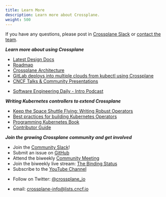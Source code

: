 ```yaml
---
title: Learn More
description: Learn more about Crossplane.
weight: 500
---
```


If you have any questions, please post in [Crossplane Slack][join-crossplane-slack] or [contact the team][contact-us].

***Learn more about using Crossplane***
 - [Latest Design Docs](https://github.com/crossplane/crossplane/tree/main/design)
 - [Roadmap](https://github.com/crossplane/crossplane/blob/main/ROADMAP.md)
 - [Crossplane Architecture](https://docs.google.com/document/d/1whncqdUeU2cATGEJhHvzXWC9xdK29Er45NJeoemxebo/edit?usp=sharing)
 - [GitLab deploys into multiple clouds from kubectl using Crossplane](https://about.gitlab.com/2019/05/20/gitlab-first-deployed-kubernetes-api-to-multiple-clouds/)
 - [CNCF Talks & Community Presentations](https://www.youtube.com/playlist?list=PL510POnNVaaZJj9OG6PbgsZvgYbhwJRyE)
<!-- vale write-good.Weasel = NO -->
 - [Software Engineering Daily - Intro Podcast](https://softwareengineeringdaily.com/2019/01/02/crossplane-multicloud-control-plane-with-bassam-tabbara/)
<!-- vale write-good.Weasel = YES -->

***Writing Kubernetes controllers to extend Crossplane***
 - [Keep the Space Shuttle Flying: Writing Robust Operators](https://www.youtube.com/watch?v=uf97lOApOv8)
 - [Best practices for building Kubernetes Operators](https://cloud.google.com/blog/products/containers-kubernetes/best-practices-for-building-kubernetes-operators-and-stateful-apps)
 - [Programming Kubernetes Book](https://www.oreilly.com/library/view/programming-kubernetes/9781492047094/)
 - [Contributor Guide](https://github.com/crossplane/crossplane/blob/main/CONTRIBUTING.md)

***Join the growing Crossplane community and get involved***
- Join the [Community Slack](https://slack.crossplane.io/)!
- Submit an issue on [GitHub](https://github.com/crossplane/crossplane)
- Attend the biweekly [Community Meeting](https://github.com/crossplane/crossplane#get-involved)
- Join the biweekly live stream: [The Binding Status](https://github.com/crossplane/tbs)
- Subscribe to the [YouTube Channel](https://www.youtube.com/channel/UC19FgzMBMqBro361HbE46Fw)
<!-- vale Crossplane.Spelling = NO -->
- Follow on Twitter: [@crossplane_io](https://twitter.com/crossplane_io)
<!-- vale gitlab.SubstitutionWarning = NO -->
- email: [crossplane-info@lists.cncf.io](mailto:crossplane-info@lists.cncf.io)
<!-- vale gitlab.SubstitutionWarning = YES -->
<!-- vale Crossplane.Spelling = YES -->

<!-- Named links -->

[join-crossplane-slack]: https://slack.crossplane.io
[contact-us]: https://github.com/crossplane/crossplane#contact
